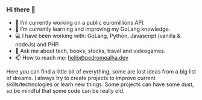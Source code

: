 ### Hi there 👋

- 🔭 I’m currently working on a public euromillions API.
- 🌱 I’m currently learning and improving my GoLang knowledge.
- 💻 I have been working with: GoLang, Python, Javascript (vanilla & nodeJs) and PHP.
- 💬 Ask me about tech, books, stocks, travel and videogames.
- 📫 How to reach me: hello@pedromealha.dev

Here you can find a little bit of everything, some are lost ideas from a big list of dreams. I always try to create projects to improve current skills/technologies or learn new things. Some projects can have some dust, so be mindful that some code can be really old.
